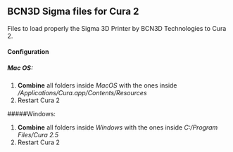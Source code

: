 ## BCN3D Sigma files for Cura 2

Files to load properly the Sigma 3D Printer by BCN3D Technologies to Cura 2.

#### Configuration

##### Mac OS:
 1. **Combine** all folders inside *MacOS* with the ones inside */Applications/Cura.app/Contents/Resources*
 2. Restart Cura 2

#####Windows:
 1. **Combine** all folders inside *Windows* with the ones inside *C:/Program Files/Cura 2.5*
 2. Restart Cura 2
